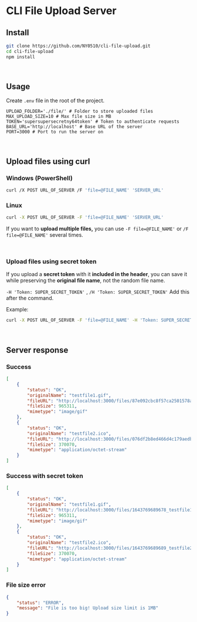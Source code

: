 # CLI File Upload Server

## Install

```bash
git clone https://github.com/NY0510/cli-file-upload.git
cd cli-file-upload
npm install
```

<br>

## Usage

Create `.env` file in the root of the project.

```dosini
UPLOAD_FOLDER='./file/' # Folder to store uploaded files
MAX_UPLOAD_SIZE=10 # Max file size in MB
TOKEN='supersupersecretny64token' # Token to authenticate requests
BASE_URL='http://localhost' # Base URL of the server
PORT=3000 # Port to run the server on
```

<br>

## Upload files using curl

### Windows (PowerShell)

```bash
curl /X POST URL_OF_SERVER /F 'file=@FILE_NAME' 'SERVER_URL'
```

### Linux

```bash
curl -X POST URL_OF_SERVER -F 'file=@FILE_NAME' 'SERVER_URL'
```

If you want to **upload multiple files,** you can use `-F file=@FILE_NAME'` or `/F file=@FILE_NAME'` several times.

<br>

### Upload files using secret token

If you upload a **secret token** with it **included in the header**, you can save it while preserving the **original file name**, not the random file name.

`-H 'Token: SUPER_SECRET_TOKEN'` , `/H 'Token: SUPER_SECRET_TOKEN'` Add this after the command.

Example:

```bash
curl -X POST URL_OF_SERVER -F 'file=@FILE_NAME' -H 'Token: SUPER_SECRET_TOKEN' 'SERVER_URL'
```

<br>

## Server response

### Success

```json
[
	{
		"status": "OK",
		"originalName": "testfile1.gif",
		"fileURL": "http://localhost:3000/files/87e092cbc8f57ca2501578a201e338e567e8.gif",
		"fileSize": 965311,
		"mimetype": "image/gif"
	},
	{
		"status": "OK",
		"originalName": "testfile2.ico",
		"fileURL": "http://localhost:3000/files/076df2b8ed466d4c179aedb7724e19721280.ico",
		"fileSize": 370070,
		"mimetype": "application/octet-stream"
	}
]
```

### Success with secret token

```json
[
	{
		"status": "OK",
		"originalName": "testfile1.gif",
		"fileURL": "http://localhost:3000/files/1643769689678_testfile1.gif",
		"fileSize": 965311,
		"mimetype": "image/gif"
	},
	{
		"status": "OK",
		"originalName": "testfile2.ico",
		"fileURL": "http://localhost:3000/files/1643769689689_testfile2.ico",
		"fileSize": 370070,
		"mimetype": "application/octet-stream"
	}
]
```

### File size error

```json
{
	"status": "ERROR",
	"message": "File is too big! Upload size limit is 1MB"
}
```
